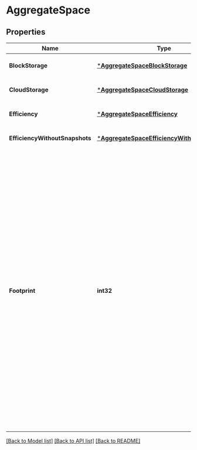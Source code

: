 # AggregateSpace

## Properties
Name | Type | Description | Notes
------------ | ------------- | ------------- | -------------
**BlockStorage** | [***AggregateSpaceBlockStorage**](aggregate_space_block_storage.md) |  | [optional] [default to null]
**CloudStorage** | [***AggregateSpaceCloudStorage**](aggregate_space_cloud_storage.md) |  | [optional] [default to null]
**Efficiency** | [***AggregateSpaceEfficiency**](aggregate_space_efficiency.md) |  | [optional] [default to null]
**EfficiencyWithoutSnapshots** | [***AggregateSpaceEfficiencyWithoutSnapshots**](aggregate_space_efficiency_without_snapshots.md) |  | [optional] [default to null]
**Footprint** | **int32** | A summation of volume footprints (including volume guarantees), in bytes. This includes all of the volume footprints in the block_storage tier and the cloud_storage tier. This is an advanced property; there is an added cost to retrieving its value. The field is not populated for either a collection GET or an instance GET unless it is explicitly requested using the &lt;i&gt;fields&lt;/i&gt; query parameter containing either footprint or **.  | [optional] [default to null]

[[Back to Model list]](../README.md#documentation-for-models) [[Back to API list]](../README.md#documentation-for-api-endpoints) [[Back to README]](../README.md)


